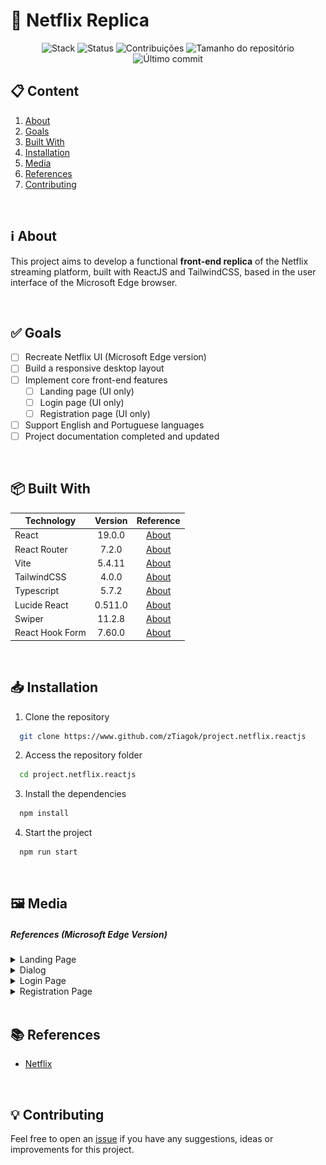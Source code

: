 # 🍿 Netflix Replica

<div align="center">

![Stack](https://img.shields.io/badge/Stack-Frontend-teal?style=for-the-badge) ![Status](https://img.shields.io/badge/status-Work%20in%20Progress-ffcc00?style=for-the-badge) ![Contribuições](https://img.shields.io/github/contributors/zTiagok/project.netflix.reactjs?style=for-the-badge) ![Tamanho do repositório](https://img.shields.io/github/repo-size/zTiagok/project.netflix.reactjs?style=for-the-badge) ![Último commit](https://img.shields.io/github/last-commit/zTiagok/project.netflix.reactjs?style=for-the-badge)

</div>

## 📋 Content

1. [About](#-about)
1. [Goals](#-goals)
1. [Built With](#-built-with)
1. [Installation](#-installation)
1. [Media](#️-media)
1. [References](#-references)
1. [Contributing](#-contributing)

<br />

## ℹ️ About

This project aims to develop a functional **front-end replica** of the Netflix streaming platform, built with ReactJS and TailwindCSS, based in the user interface of the Microsoft Edge browser.

<br />

## ✅ Goals

- [ ] Recreate Netflix UI (Microsoft Edge version)
- [ ] Build a responsive desktop layout
- [ ] Implement core front-end features
  - [ ] Landing page (UI only)
  - [ ] Login page (UI only)
  - [ ] Registration page (UI only)
- [ ] Support English and Portuguese languages
- [ ] Project documentation completed and updated

<br />

## 📦 Built With

| Technology      | Version |                                        Reference                                        |
| --------------- | :-----: | :-------------------------------------------------------------------------------------: |
| React           | 19.0.0  |                   [About](https://react.dev/blog/2024/12/05/react-19)                   |
| React Router    |  7.2.0  |                       [About](https://reactrouter.com/7.2.0/home)                       |
| Vite            | 5.4.11  |                            [About](https://vite.dev/guide/)                             |
| TailwindCSS     |  4.0.0  |              [About](https://tailwindcss.com/docs/installation/using-vite)              |
| Typescript      |  5.7.2  | [About](https://www.typescriptlang.org/docs/handbook/release-notes/typescript-5-7.html) |
| Lucide React    | 0.511.0 |                 [About](https://lucide.dev/guide/packages/lucide-react)                 |
| Swiper          | 11.2.8  |                        [About](https://swiperjs.com/swiper-api)                         |
| React Hook Form | 7.60.0  |                          [About](https://react-hook-form.com/)                          |

<br />

## 📥 Installation

1. Clone the repository

```bash
  git clone https://www.github.com/zTiagok/project.netflix.reactjs
```

2. Access the repository folder

```bash
  cd project.netflix.reactjs
```

3. Install the dependencies

```bash
  npm install
```

4. Start the project

```bash
  npm run start
```

<br />

## 🖼️ Media

##### References (Microsoft Edge Version)

<details>
  <summary>Landing Page</summary>
  
  ![Landing](./references/landing.png)
</details>
<details>
  <summary>Dialog</summary>
  
  ![Landing](./references/dialog.png)
</details>
<details>
  <summary>Login Page</summary>

![Landing](./references/login.png)

</details>
<details>
  <summary>Registration Page</summary>

![Landing](./references/registration.png)

</details>

<br />

## 📚 References

- [Netflix](https://www.netflix.com/br-en/)

<br />

## 💡 Contributing

Feel free to open an [issue](https://www.github.com/zTiagok/project.netflix.reactjs/issues) if you have any suggestions, ideas or improvements for this project.
